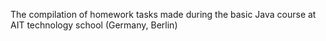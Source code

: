 The compilation of homework tasks made during the basic Java course at AIT technology school (Germany, Berlin)
